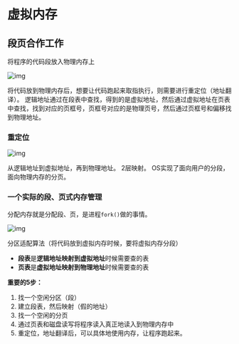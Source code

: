 # 虚拟内存

## 段页合作工作

将程序的代码段放入物理内存上

![img](https://upload-images.jianshu.io/upload_images/20254147-dc9a2cd17d33ad3b.png?imageMogr2/auto-orient/strip|imageView2/2/w/1200/format/webp)

将代码放到物理内存后，想要让代码跑起来取指执行，则需要进行重定位（地址翻译）。
 逻辑地址通过在段表中查找，得到的是虚拟地址，然后通过虚拟地址在页表中查找，找到对应的页框号，页框号对应的是物理页号，然后通过页框号和偏移找到物理地址。

### 重定位

![img](https://upload-images.jianshu.io/upload_images/20254147-f8c15460eb27584f.png?imageMogr2/auto-orient/strip|imageView2/2/w/1200/format/webp)

从逻辑地址到虚拟地址，再到物理地址。
2层映射。
OS实现了面向用户的分段，面向物理内存的分页。

### 一个实际的段、页式内存管理

分配内存就是分配段、页，是进程`fork()`做的事情。



![img](https://upload-images.jianshu.io/upload_images/20254147-a25fee0810f49589.png?imageMogr2/auto-orient/strip|imageView2/2/w/1200/format/webp)

分区适配算法（将代码放到虚拟内存时候，要将虚拟内存分段）

- **段表**是**逻辑地址映射到虚拟地址**时候需要查的表
- **页表**是**虚拟地址映射到物理地址**时候需要查的表

**重要的5步：**

1. 找一个空闲分区（段）
2. 建立段表，然后映射（假的地址）
3. 找一个空闲的分页
4. 通过页表和磁盘读写将程序读入真正地读入到物理内存中
5. 重定位，地址翻译后，可以具体地使用内存，让程序跑起来。